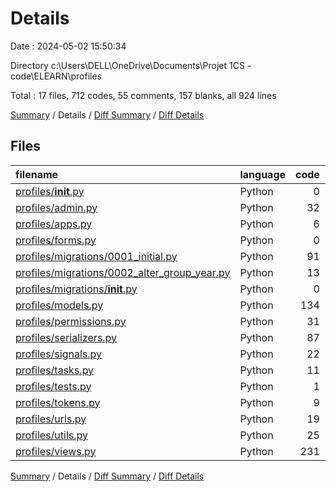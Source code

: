 # Details

Date : 2024-05-02 15:50:34

Directory c:\\Users\\DELL\\OneDrive\\Documents\\Projet 1CS - code\\ELEARN\\profiles

Total : 17 files,  712 codes, 55 comments, 157 blanks, all 924 lines

[Summary](results.md) / Details / [Diff Summary](diff.md) / [Diff Details](diff-details.md)

## Files
| filename | language | code | comment | blank | total |
| :--- | :--- | ---: | ---: | ---: | ---: |
| [profiles/__init__.py](/profiles/__init__.py) | Python | 0 | 0 | 1 | 1 |
| [profiles/admin.py](/profiles/admin.py) | Python | 32 | 2 | 4 | 38 |
| [profiles/apps.py](/profiles/apps.py) | Python | 6 | 0 | 2 | 8 |
| [profiles/forms.py](/profiles/forms.py) | Python | 0 | 6 | 1 | 7 |
| [profiles/migrations/0001_initial.py](/profiles/migrations/0001_initial.py) | Python | 91 | 1 | 7 | 99 |
| [profiles/migrations/0002_alter_group_year.py](/profiles/migrations/0002_alter_group_year.py) | Python | 13 | 1 | 6 | 20 |
| [profiles/migrations/__init__.py](/profiles/migrations/__init__.py) | Python | 0 | 0 | 1 | 1 |
| [profiles/models.py](/profiles/models.py) | Python | 134 | 3 | 44 | 181 |
| [profiles/permissions.py](/profiles/permissions.py) | Python | 31 | 15 | 9 | 55 |
| [profiles/serializers.py](/profiles/serializers.py) | Python | 87 | 6 | 21 | 114 |
| [profiles/signals.py](/profiles/signals.py) | Python | 22 | 0 | 7 | 29 |
| [profiles/tasks.py](/profiles/tasks.py) | Python | 11 | 0 | 2 | 13 |
| [profiles/tests.py](/profiles/tests.py) | Python | 1 | 1 | 2 | 4 |
| [profiles/tokens.py](/profiles/tokens.py) | Python | 9 | 0 | 2 | 11 |
| [profiles/urls.py](/profiles/urls.py) | Python | 19 | 1 | 2 | 22 |
| [profiles/utils.py](/profiles/utils.py) | Python | 25 | 0 | 11 | 36 |
| [profiles/views.py](/profiles/views.py) | Python | 231 | 19 | 35 | 285 |

[Summary](results.md) / Details / [Diff Summary](diff.md) / [Diff Details](diff-details.md)